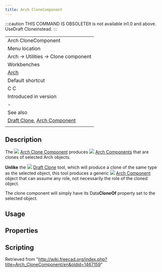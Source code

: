 ```yaml
---
title: Arch CloneComponent
---
```


:::caution
THIS COMMAND IS OBSOLETEIt is not available in1.0 and above. UseDraft Cloneinstead.
:::

|                                                                                               |
| --------------------------------------------------------------------------------------------- |
| Arch CloneComponent                                                                           |
| Menu location                                                                                 |
| Arch → Utilities → Clone component‎‏‎                                                         |
| Workbenches                                                                                   |
| [Arch](/Arch_Workbench "Arch Workbench")                                                      |
| Default shortcut                                                                              |
| C C‏‎                                                                                         |
| Introduced in version                                                                         |
| -                                                                                             |
| See also                                                                                      |
| [Draft Clone](/Draft_Clone "Draft Clone"), [Arch Component](/Arch_Component "Arch Component") |
|                                                                                               |

## Description

The ![](/images/Arch_CloneComponent.svg) [Arch Clone Component](/Arch_CloneComponent "Arch CloneComponent") produces ![](/images/Arch_Component.svg) [Arch Components](/Arch_Component "Arch Component") that are clones of selected Arch objects.

**Unlike** the ![](/images/Draft_Clone.svg) [Draft Clone](/Draft_Clone "Draft Clone") tool, which will produce a clone of the same type as the selected object, this tool produces a generic ![](/images/Arch_Component.svg) [Arch Component](/Arch_Component "Arch Component") object that can assume any role, not necessarily the role of the cloned object.

The clone component will simply have its Data**CloneOf** property set to the selected object.

## Usage

## Properties

## Scripting

Retrieved from "<http://wiki.freecad.org/index.php?title=Arch_CloneComponent/en&oldid=1467159>"
